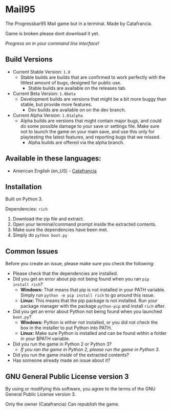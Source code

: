# Mail95

The Progressbar95 Mail game but in a terminal. Made by Catafrancia. 

Game is broken please dont download it yet.

*Progress on in your command line interface!*

## Build Versions
- Current Stable Version: `1.0`
  - Stable builds are builds that are confirmed to work perfectly with the littlest amount of bugs, designed for public use.
    - Stable builds are available on the releases tab.
- Current Beta Version: `1.0beta`
  - Development builds are versions that might be a bit more buggy than stable, but provide more features.
    - Dev builds are available on on the dev branch.
- Current Alpha Version: `1.01alpha`
  - Alpha builds are versions that might contain major bugs, and could do some possible damage to your save or settings file. Make sure not to launch the game on your main save, and use this only for playtesting the latest features, and reporting bugs that we missed.
    - Alpha builds are offered via the alpha branch.

## Available in these languages:
- American English (en_US) - [Catafrancia](https://github.com/Catafrancia123)

## Installation

Built on Python 3.

Dependencies: ```rich```

1. Download the zip file and extract.
2. Open your terminal/command prompt inside the extracted contents.
3. Make sure the dependencies have been met.
4. Simply do ```python boot.py```

## Common Issues
Before you create an issue, please make sure you check the following:
- Please check that the dependencies are installed.
- Did you get an error about pip not being found when you ran `pip install rich`?
  - **Windows:** That means that pip is not installed in your PATH variable. Simply run `python -m pip install rich` to go around this issue.
  - **Linux:** This means that the pip package is not installed. Run your package manager with the package `python-pip` and install `rich` after.
- Did you get an error about Python not being found when you launched `boot.py`?
  - **Windows:** Python is either not installed, or you did not check the box in the installer to put Python into PATH.
  - **Linux:** Make sure Python is installed and can be found within a folder in your $PATH variable.
- Did you run the game in Python 2 or Python 3?
  - _If you ran the game in Python 2, please run the game in Python 3._
- Did you run the game _inside_ of the extracted contents?
- Has someone already made an issue about it?

## GNU General Public License version 3
By using or modifying this software, you agree to the terms of the GNU General Public License version 3.

Only the owner (Catafrancia) Can republish the game.
